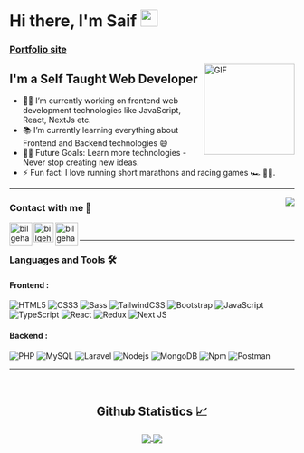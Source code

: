 # Hi there, I'm Saif <img width="30px" src="https://media.tenor.com/images/3b388fe03da271d2674faf85eb7c3fcd/tenor.gif" />

### [Portfolio site][website]

<img align="right" alt="GIF" height="160px" src="https://media.giphy.com/media/du3J3cXyzhj75IOgvA/giphy.gif" />

## I'm a Self Taught Web Developer

- 👨‍💻 I’m currently working on frontend web development technologies like JavaScript, React, NextJs etc.
- 📚 I’m currently learning everything about Frontend and Backend technologies 😅
- 💪🏼 Future Goals: Learn more technologies - Never stop creating new ideas.
- ⚡ Fun fact: I love running short marathons and racing games 🏎 🏃‍♂️.

---

<img align="right" src="http://estruyf-github.azurewebsites.net/api/VisitorHit?user=SaifN97&repo=SaifN97&countColorcountColor&countColor=%237B1E7B"/>

### Contact with me 📝

[<img align="left" alt="bilgehangecici.site" width="40px" src="https://i.pinimg.com/originals/1d/46/dd/1d46dda5b99cf1a91a1e2377fb948b36.gif" />][website]
[<img align="left" alt="bilgehangecici | LinkedIn" width="35px" src="https://i.pinimg.com/originals/de/b4/6f/deb46f02a59e3b3a2aa58fac16290d63.gif" />][linkedin]
[<img align="left" alt="bilgehangecici | Instagram" width="40px" src="https://thumbs.gfycat.com/OrnateOrneryFoal-max-1mb.gif" />][instagram]

<br />

---

### Languages and Tools 🛠

#### Frontend :

![HTML5](https://img.shields.io/badge/-HTML5-%23E44D27?style=flat&logo=html5&logoColor=ffffff)
![CSS3](https://img.shields.io/badge/-CSS3-%231572B6?style=flat&logo=css3)
![Sass](https://img.shields.io/badge/-Sass-%23CC6699?style=flat&logo=sass&logoColor=ffffff)
![TailwindCSS](https://img.shields.io/badge/tailwindcss-%2338B2AC.svg?style=flat&logo=tailwind-css&logoColor=white)
![Bootstrap](https://img.shields.io/badge/-Bootstrap-563D7C?style=flat&logo=Bootstrap)
![JavaScript](https://img.shields.io/badge/-JavaScript-%23F7DF1C?style=flat&logo=javascript&logoColor=000000&labelColor=%23F7DF1C&color=%23FFCE5A)
![TypeScript](https://img.shields.io/badge/typescript-%23007ACC.svg?style=flat&logo=typescript&logoColor=white)
![React](https://img.shields.io/badge/react-%2320232a.svg?style=flate&logo=react&logoColor=%2361DAFB)
![Redux](https://img.shields.io/badge/redux-%23593d88.svg?style=flat&logo=redux&logoColor=white)
![Next JS](https://img.shields.io/badge/Next-black?style=flat-squre&logo=next.js&logoColor=white)

#### Backend :

![PHP](https://img.shields.io/badge/php-%23777BB4.svg?style=flat&logo=php&logoColor=white)
![MySQL](https://img.shields.io/badge/mysql-%2300f.svg?style=flat&logo=mysql&logoColor=white)
![Laravel](https://img.shields.io/badge/laravel-%23FF2D20.svg?style=flat&logo=laravel&logoColor=white)
![Nodejs](https://img.shields.io/badge/-Nodejs-339933?style=flat&logo=Node.js&logoColor=ffffff)
![MongoDB](https://img.shields.io/badge/MongoDB-%234ea94b.svg?style=flat&logo=mongodb&logoColor=white)
![Npm](https://img.shields.io/badge/-npm-CB3837?style=flat&logo=npm)
![Postman](https://img.shields.io/badge/Postman-FF6C37?style=flat&logo=postman&logoColor=white)

---

<br/>

  <h2 align="center"> Github Statistics 📈 </h2>
  
  <div align="center"> 
     <a href="">
      <img align="center" src="https://github-readme-stats-sigma-five.vercel.app/api?username=SaifN97&show_icons=true&include_all_commits=true&count_private=true&theme=react&line_height=40" />
    </a>
    <a href="">
      <img align="center" src="https://github-readme-stats.vercel.app/api/top-langs/?username=SaifN97&theme=react&line_height=40&hide=css"/>
    </a>
</div

[website]: https://saif-narpali.vercel.app/
[instagram]: https://www.instagram.com/saif.codes_
[linkedin]: https://www.linkedin.com/in/heysaifnarpali/
